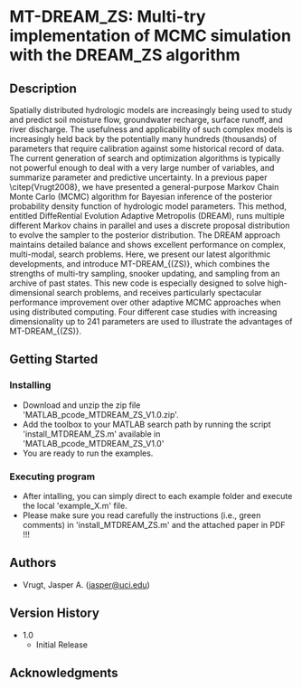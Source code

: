 # MT-DREAM_ZS: Multi-try implementation of MCMC simulation with the DREAM_ZS algorithm 

## Description

Spatially distributed hydrologic models are increasingly being used to study and predict soil moisture flow, groundwater recharge, surface runoff, and river discharge. The usefulness and applicability of such complex models is increasingly held back by the potentially many hundreds (thousands) of parameters that require calibration against some historical record of data. The current generation of search and optimization algorithms is typically not powerful enough to deal with a very large number of variables, and summarize parameter and predictive uncertainty. In a previous paper \citep{Vrugt2008}, we have presented a general-purpose Markov Chain Monte Carlo (MCMC) algorithm for Bayesian inference of the posterior probability density function of hydrologic model parameters. This method, entitled DiffeRential Evolution Adaptive Metropolis (DREAM), runs multiple different Markov chains in parallel and uses a discrete proposal distribution to evolve the sampler to the posterior distribution. The DREAM approach maintains detailed balance and shows excellent performance on complex, multi-modal, search problems. Here, we present our latest algorithmic developments, and introduce MT-DREAM_{(ZS)}, which combines the strengths of multi-try sampling, snooker updating, and sampling from an archive of past states. This new code is especially designed to solve high-dimensional search problems, and receives particularly spectacular performance improvement over other adaptive MCMC approaches when using distributed computing. Four different case studies with increasing dimensionality up to 241 parameters are used to illustrate the advantages of MT-DREAM_{(ZS)}.

## Getting Started

### Installing

* Download and unzip the zip file 'MATLAB_pcode_MTDREAM_ZS_V1.0.zip'.
* Add the toolbox to your MATLAB search path by running the script 'install_MTDREAM_ZS.m' available in 'MATLAB_pcode_MTDREAM_ZS_V1.0'
* You are ready to run the examples.

### Executing program

* After intalling, you can simply direct to each example folder and execute the local 'example_X.m' file.
* Please make sure you read carefully the instructions (i.e., green comments) in 'install_MTDREAM_ZS.m' and the attached paper in PDF !!!  

## Authors

* Vrugt, Jasper A. (jasper@uci.edu) 

## Version History

* 1.0
    * Initial Release

## Acknowledgments
